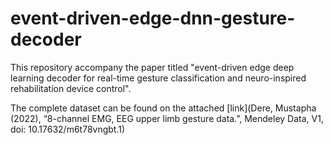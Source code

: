 # event-driven-edge-dnn-gesture-decoder
This repository accompany the paper titled "event-driven edge deep learning decoder for real-time gesture classification and neuro-inspired rehabilitation device control".


The complete dataset can be found on the attached [link](Dere, Mustapha (2022), “8-channel EMG, EEG upper limb gesture data.”, Mendeley Data, V1, doi: 10.17632/m6t78vngbt.1)
